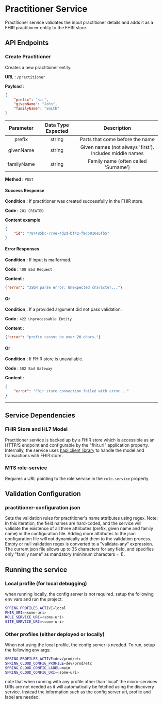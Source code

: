 # Practitioner Service
Practitioner service validates the input practitioner details and adds it as a FHIR practitioner entity to the FHIR store.

## API Endpoints
### Create Practitioner
Creates a new practitioner entity.

**URL** : `/practitioner`

**Payload** :

```json
{
    "prefix": "sir",
    "givenName": "John",
    "familyName": "Smith"
}
```

| Parameter | Data Type Expected |                                                       Description                                                      |
|:---------:|:------------------:|:----------------------------------------------------------------------------------------------------------------------:|
|     prefix    |       string       | Parts that come before the name |
|     givenName    |       string       | Given names (not always 'first'). Includes middle names |
|     familyName    |       string       | Family name (often called 'Surname') |


**Method** : `POST`

#### Success Response

**Condition** : If practitioner was created successfully in the FHIR store.

**Code** : `201 CREATED`

**Content example**

```json
{
    "id": "787485bc-7c4e-4d2d-bf42-f9db010e5fb5"
}
```

#### Error Responses

**Condition** : If input is malformed.

**Code** : `400 Bad Request`

**Content** :
```json
{"error": "JSON parse error: Unexpected character..."}
```

#### Or

**Condition** : If a provided argument did not pass validation.

**Code** : `422 Unprocessable Entity`

**Content** :
```json
{"error": "prefix cannot be over 20 chars."}
```
#### Or

**Condition** : If FHIR store is unavailable.

**Code** : `502 Bad Gateway`

**Content** :

```json
{
    "error": "Fhir store connection failed with error..."
}
```
___

## Service Dependencies

### FHIR Store and HL7 Model
Practitioner service is backed up by a FHIR store which is accessible as an HTTP/S endpoint and configurable by the "fhir.uri" application property.
Internally, the service uses [hapi client library](https://hapifhir.io/hapi-fhir/docs/client/examples.html) to handle the model and transactions with FHIR store.

### MTS role-service
Requires a URL pointing to the role service in the `role.service` property

## Validation Configuration


### practitioner-configuration.json

Sets the validation rules for practitioner's name attributes using regex.
Note: In this iteration, the field names are hard-coded, and the service will validate the existence of all three attributes (prefix, given name and family name) in the configuration file. Adding more attributes to the json configuration file will not dynamically add them to the validation process.
Empty or null validation regex is converted to a "validate-any" expression.
The current json file allows up to 35 characters for any field, and specifies only "family name" as mandatory (minimum characters = 1).

## Running the service

### Local profile (for local debugging)
when running locally, the config server is not required. setup the following env vars and run the project:

```sh
SPRING_PROFILES_ACTIVE=local
FHIR_URI=<some-uri>
ROLE_SERVICE_URI=<some-uri>
SITE_SERVICE_URI=<some-uri>
```

### Other profiles (either deployed or locally)
When not using the local profile, the config server is needed.
To run, setup the following env args:

```sh
SPRING_PROFILES_ACTIVE=dev/prod/etc
SPRING_CLOUD_CONFIG_PROFILE=dev/prod/etc
SPRING_CLOUD_CONFIG_LABEL=main
SPRING_CLOUD_CONFIG_URI=<some-uri>
```

note that when running with any profile other than 'local' the micro-services URIs are not needed as it will automatically be fetched using the discovery service.
Instead the information such as the config server uri, profile and label are needed.